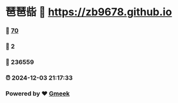 # 琶琶啙 :link: https://zb9678.github.io 
### :page_facing_up: [70](https://zb9678.github.io/tag.html) 
### :speech_balloon: 2 
### :hibiscus: 236559 
### :alarm_clock: 2024-12-03 21:17:33 
### Powered by :heart: [Gmeek](https://github.com/Meekdai/Gmeek)
